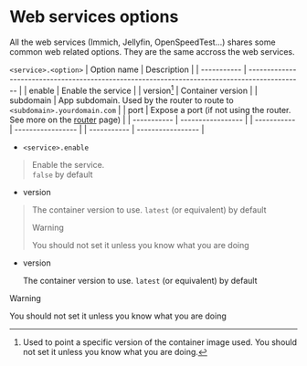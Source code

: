 # Web services options
All the web services (Immich, Jellyfin, OpenSpeedTest...) shares some common web related options.
They are the same accross the web services.

`<service>.<option>`
| Option name | Description                                                                                   |
| ----------- | --------------------------------------------------------------------------------------------- |
| enable      | Enable the service                                                                            |
| version[^1] | Container version                                                                             |
| subdomain   | App subdomain. Used by the router to route to `<subdomain>.yourdomain.com`                    |
| port        | Expose a port (if not using the router. See more on the [router](./perModule/router.md) page) |
| ----------- | -----------------                                                                             |
| ----------- | -----------------                                                                             |
| ----------- | -----------------                                                                             |

[^1]: Used to point a specific version of the container image used. You should not set it unless you know what you are doing.

- `<service>.enable`
> Enable the service.<br>
> `false` by default

- version
> The container version to use.
> `latest` (or equivalent) by default
> > [!WARNING]
> > You should not set it unless you know what you are doing

- version

  The container version to use.
  `latest` (or equivalent) by default
> [!WARNING]
> You should not set it unless you know what you are doing